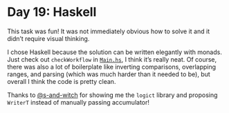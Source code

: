 # Day 19: Haskell

This task was fun! It was not immediately obvious how to solve it and it didn’t require visual thinking.

I chose Haskell because the solution can be written elegantly with monads.
Just check out `checkWorkflow` in [`Main.hs`], I think it’s really neat.
Of course, there was also a lot of boilerplate like inverting comparisons, overlapping ranges,
and parsing (which was much harder than it needed to be), but overall I think the code is pretty clean.

Thanks to [@s-and-witch] for showing me the `logict` library and proposing `WriterT` instead of manually passing accumulator!

[`Main.hs`]: ./code/app/Main.hs
[@s-and-witch]: https://github.com/s-and-witch
